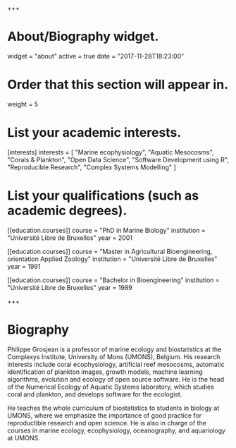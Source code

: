 +++
# About/Biography widget.
widget = "about"
active = true
date = "2017-11-28T18:23:00"

# Order that this section will appear in.
weight = 5

# List your academic interests.
[interests]
  interests = [
    "Marine ecophysiology",
    "Aquatic Mesocosms",
    "Corals & Plankton",
    "Open Data Science",
    "Software Development using R",
    "Reproducible Research",
    "Complex Systems Modelling"
  ]

# List your qualifications (such as academic degrees).
[[education.courses]]
  course = "PhD in Marine Biology"
  institution = "Université Libre de Bruxelles"
  year = 2001

[[education.courses]]
  course = "Master in Agricultural Bioengineering, orientation Applied Zoology"
  institution = "Université Libre de Bruxelles"
  year = 1991

[[education.courses]]
  course = "Bachelor in Bioengineering"
  institution = "Université Libre de Bruxelles"
  year = 1989

+++

# Biography

Philippe Grosjean is a professor of marine ecology and biostatistics at the Complexys Institute, University of Mons (UMONS), Belgium. His research interests include coral ecophysiology, artificial reef mesocosms, automatic identification of plankton images, growth models, machine learning algorithms, evolution and ecology of open source software. He is the head of the Numerical Ecology of Aquatic Systems laboratory, which studies coral and plankton, and develops software for the ecologist. 

He teaches the whole curriculum of biostatistics to students in biology at UMONS, where we emphasize the importance of good practice for reproductible research and open science. He is also in charge of the courses in marine ecology, ecophysiology, oceanography, and aquariology at UMONS.
